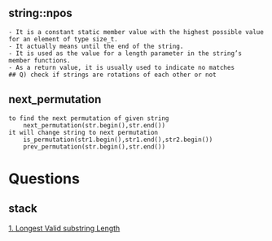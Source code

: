 ## string::npos
    - It is a constant static member value with the highest possible value for an element of type size_t.
    - It actually means until the end of the string.
    - It is used as the value for a length parameter in the string’s member functions.
    - As a return value, it is usually used to indicate no matches
    ## Q) check if strings are rotations of each other or not

## next_permutation
    to find the next permutation of given string 
        next_permutation(str.begin(),str.end())
    it will change string to next permutation
        is_permutation(str1.begin(),str1.end(),str2.begin())
        prev_permutation(str.begin(),str.end())

# Questions 

## stack
[1. Longest Valid substring Length](https://github.com/BhavinRaichura/algo/blob/main/stack/Valid%20Substring.cpp)
